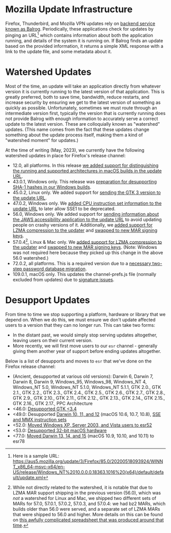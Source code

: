 # Mozilla Update Infrastructure

Firefox, Thunderbird, and Mozilla VPN updates rely on [backend service known as Balrog](https://github.com/mozilla-releng/balrog). Periodically, these applications check for updates by pinging an URL[^1] which contains information about both the application running, and details of the system it is running on. If Balrog finds an update based on the provided information, it returns a simple XML response with a link to the update file, and some metadata about it.

# Watershed Updates

Most of the time, an update will take an application directly from whatever version it is currently running to the latest version of that application. This is greatly preferred, both to save time, bandwidth, reduce restarts, and increase security by ensuring we get to the latest version of something as quickly as possible. Unfortunately, sometimes we must route through an intermediate version first, typically the version that is currently running does not provide Balrog with enough information to accurately serve a correct update to the latest version. These are colloquially known as "watershed" updates. (This name comes from the fact that these updates change something about the update process itself, making them a kind of "watershed moment" for updates.)

At the time of writing (May, 2023), we currently have the following watershed updates in place for Firefox's release channel:
* 12.0, all platforms. In this release [we added support for distinguishing the running and supported architectures in macOS builds in the update URL](https://bugzilla.mozilla.org/show_bug.cgi?id=583671).
* 43.0.1, Windows only. This release was [preparation for desupporting SHA-1 hashes in our Windows builds](https://bugzilla.mozilla.org/show_bug.cgi?id=1234277).
* 45.0.2, Linux only. We added support for [sending the GTK 3 version to the update URL](https://bugzilla.mozilla.org/show_bug.cgi?id=1227023).
* 47.0.2, Windows only. We [added CPU instruction set information to the update URL](https://bugzilla.mozilla.org/show_bug.cgi?id=1271761) to later allow SSE1 to be deprecated.
* 56.0, Windows only. We added support for [sending information about the JAWS accessibility application to the update URL](https://bugzilla.mozilla.org/show_bug.cgi?id=1402376) to avoid updating people on crashy versions of it. Additionally, we [added support for LZMA compression to the updater](https://bugzilla.mozilla.org/show_bug.cgi?id=641212) and [swapped to new MAR signing keys](https://bugzilla.mozilla.org/show_bug.cgi?id=1324498).
* 57.0.4[^2], Linux & Mac only. We [added support for LZMA compression to the updater](https://bugzilla.mozilla.org/show_bug.cgi?id=641212) and [swapped to new MAR signing keys](https://bugzilla.mozilla.org/show_bug.cgi?id=1324498). (Note: Windows was not required here because they picked up this change in the above 56.0 watershed.)
* 72.0.2, all platforms. This is a required version due to a [necessary two-step password database migration](https://bugzilla.mozilla.org/show_bug.cgi?id=1615382).
* 109.0.1, macOS only.  This updates the channel-prefs.js file (normally excluded from updates) due to [signature issues](https://bugzilla.mozilla.org/show_bug.cgi?id=1804303).


[^1]: Here is a sample URL: https://aus5.mozilla.org/update/3/Firefox/85.0/20200518093924/WINNT_x86_64-msvc-x64/en-US/release/Windows_NT%2010.0.0.0.18363.1016%20(x64)/default/default/update.xml
[^2]: While not directly related to the watershed, it is notable that due to LZMA MAR support shipping in the previous version (56.0), which was _not_ a watershed for Linux and Mac, we shipped two different sets of MARs for 57.0, 57.0.1, 57.0.2, 57.0.3, and 57.0.4: we had bz2 MARs, which builds older than 56.0 were served, and a separate set of LZMA MARs that were shipped to 56.0 and higher. More details on this can be found on [this awfully complicated spreadsheet that was produced around that time](https://docs.google.com/spreadsheets/d/1xcs9iTShJI8WBvxrz547Zr5JClqdRUYEZRMbQqdQ58I/edit#gid=0).


# Desupport Updates

From time to time we stop supporting a platform, hardware or library that we depend on. When we do this, we must ensure we don't update affected users to a version that they can no longer run. This can take two forms:
* In the distant past, we would simply stop serving updates altogether, leaving users on their current version.
* More recently, we will first move users to our `esr` channel - generally giving them another year of support before ending updates altogether.

Below is a list of desupports and moves to `esr` that we've done on the Firefox release channel:
* (Ancient, desupported at various old versions): Darwin 6, Darwin 7, Darwin 8, Darwin 9, Windows_95, Windows_98, Windows_NT 4, Windows_NT 5.0, Windows_NT 5.1.0, Windows_NT 5.1.1, GTK 2.0., GTK 2.1., GTK 2.2., GTK 2.3., GTK 2.4., GTK 2.5., GTK 2.6., GTK 2.7., GTK 2.8., GTK 2.9., GTK 2.10., GTK 2.11., GTK 2.12., GTK 2.13., GTK 2.14., GTK 2.15., GTK 2.16., GTK 2.17., PPC Architecture
* <46.0: [Desupported GTK <3.4](https://bugzilla.mozilla.org/show_bug.cgi?id=1270358)
* <49.0: Desupported [Darwin 10, 11, and 12](https://bugzilla.mozilla.org/show_bug.cgi?id=1275607) (macOS 10.6, 10.7, 10.8), [SSE and MMX instruction sets](https://bugzilla.mozilla.org/show_bug.cgi?id=1284901)
* <52.0: [Moved Windows XP, Server 2003, and Vista users to esr52](https://bugzilla.mozilla.org/show_bug.cgi?id=1318922)
* <53.0: [Desupported 32-bit macOS hardware](https://bugzilla.mozilla.org/show_bug.cgi?id=1325584)
* <77.0: [Moved Darwin 13, 14, and 15](https://bugzilla.mozilla.org/show_bug.cgi?id=1639199) (macOS 10.9, 10.10, and 10.11) to esr78
